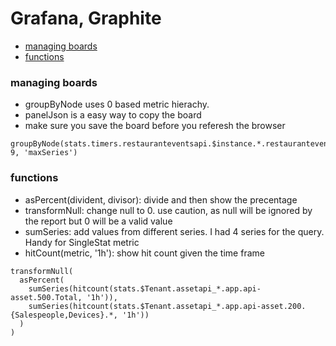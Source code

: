 # Grafana, Graphite

* [managing boards](#managing-boards)
* [functions](#functions)

### managing boards

* groupByNode uses 0 based metric hierachy. 
* panelJson is a easy way to copy the board
* make sure you save the board before you referesh the browser

```
groupByNode(stats.timers.restauranteventsapi.$instance.*.restauranteventsapi.*.*.*.*.*.*.upper_90, 9, 'maxSeries')
```

### functions

* asPercent(divident, divisor): divide and then show the precentage
* transformNull: change null to 0. use caution, as null will be ignored by the report but 0 will be a valid value
* sumSeries: add values from different series. I had 4 series for the query. Handy for SingleStat metric
* hitCount(metric, '1h'): show hit count given the time frame

```
transformNull(
  asPercent(
    sumSeries(hitcount(stats.$Tenant.assetapi_*.app.api-asset.500.Total, '1h')), 
    sumSeries(hitcount(stats.$Tenant.assetapi_*.app.api-asset.200.{Salespeople,Devices}.*, '1h'))
  )
)
```

